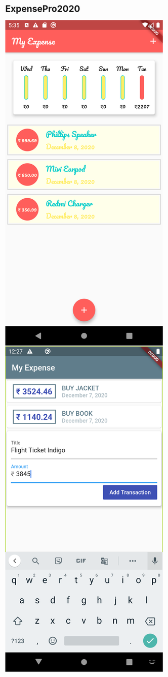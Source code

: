 # ExpensePro2020

![expense demo2](https://github.com/codeweb-stack/ExpensePro2020/blob/master/expensev2.png)
![expense demo1](https://github.com/codeweb-stack/ExpensePro2020/blob/master/expensev1.png)
